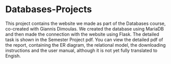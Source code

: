 # Databases-Projects

This project contains the website we made as part of the Databases course, co-created with Giannis Dimoulas. We created the database using MariaDB and then made the connection with the website using Flask. 
The detailed task is shown in the Semester Project pdf. You can view the detailed pdf of the report, containing the ER diagram, the relational model, the downloading instructions and the user manual, although it is not yet fully translated to Engish.
